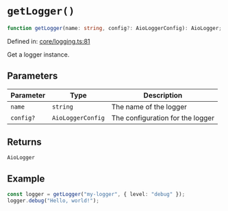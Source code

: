 # `getLogger()`

```ts
function getLogger(name: string, config?: AioLoggerConfig): AioLogger;
```

Defined in: [core/logging.ts:81](https://github.com/adobe/commerce-integration-starter-kit/blob/96134280d686a55b5d5697e994fb1c049a995efa/packages/aio-sk-lib-telemetry/source/core/logging.ts#L81)

Get a logger instance.

## Parameters

| Parameter | Type              | Description                      |
| --------- | ----------------- | -------------------------------- |
| `name`    | `string`          | The name of the logger           |
| `config?` | `AioLoggerConfig` | The configuration for the logger |

## Returns

`AioLogger`

## Example

```ts
const logger = getLogger("my-logger", { level: "debug" });
logger.debug("Hello, world!");
```
